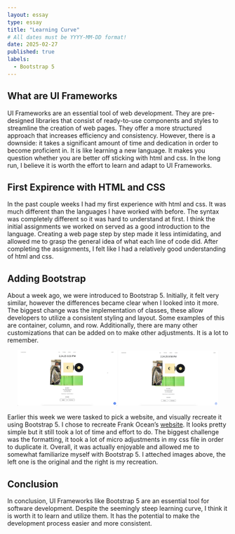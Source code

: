 ```yaml
---
layout: essay
type: essay
title: "Learning Curve"
# All dates must be YYYY-MM-DD format!
date: 2025-02-27
published: true
labels:
  - Bootstrap 5 
---
```


## What are UI Frameworks 

UI Frameworks are an essential tool of web development. They are pre-designed libraries that consist of ready-to-use components and styles to streamline the creation of web pages. They offer a more structured approach that increases efficiency and consistency. However, there is a downside: it takes a significant amount of time and dedication in order to become proficient in. It is like learning a new language. It makes you question whether you are better off sticking with html and css. In the long run, I believe it is worth the effort to learn and adapt to UI Frameworks.

## First Expirence with HTML and CSS

In the past couple weeks I had my first experience with html and css. It was much different than the languages I have worked with before. The syntax was completely different so it was hard to understand at first. I think the initial assignments we worked on served as a good introduction to the language. Creating a web page step by step made it less intimidating, and allowed me to grasp the general idea of what each line of code did. After completing the assignments, I felt like I had a relatively good understanding of html and css.

## Adding Bootstrap 

About a week ago, we were introduced to Bootstrap 5. Initially, it felt very similar, however the differences became clear when I looked into it more. The biggest change was the implementation of classes, these allow developers to utilize a consistent styling and layout. Some examples of this are container, column, and row. Additionally, there are many other customizations that can be added on to make other adjustments. It is a lot to remember. 

<p align="center">
<img width="45%" src="../img/1.png"> 
<img width="45%" src="../img/2.png">
</p>

Earlier this week we were tasked to pick a website, and visually recreate it using Bootstrap 5. I chose to recreate Frank Ocean’s <a href="https://blonded.co/">website</a>. It looks pretty simple but it still took a lot of time and effort to do. The biggest challenge was the formatting, it took a lot of micro adjustments in my css file in order to duplicate it. Overall, it was actually enjoyable and allowed me to somewhat familiarize myself with Bootstrap 5. I atteched images above, the left one is the original and the right is my recreation. 

## Conclusion

In conclusion, UI Frameworks like Bootstrap 5 are an essential tool for software development. Despite the seemingly steep learning curve, I think it is worth it to learn and utilize them. It has the potential to make the development process easier and more consistent. 

